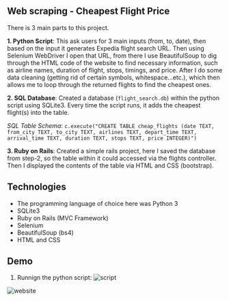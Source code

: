 ## Web scraping - Cheapest Flight Price
There is 3 main parts to this project. 

  **1. Python Script**: This ask users for 3 main inputs (from, to, date), then based on the input it generates Expedia flight search URL. Then using Selenium WebDriver I open that URL, from there I use BeautifulSoup to dig through the HTML code of the website to find necessary information, such as airline names, duration of flight, stops, timings, and price. After I do some data cleaning (getting rid of certain symbols, whitespace...etc.), which then allows me to loop through the returned flights to find the cheapest ones. 
  
  **2. SQL Database**: Created a database (`flight_search.db`) within the python script using SQLite3. Every time the script runs, it adds the cheapest flight(s) into the table.
  
  *SQL Table Schema*: ```c.execute("CREATE TABLE cheap_flights (date TEXT, from_city TEXT, to_city TEXT, airlines TEXT, depart_time TEXT, arrival_time TEXT, duration TEXT, stops TEXT, price INTEGER)")```
  
  
  **3. Ruby on Rails**: Created a simple rails project, here I saved the database from step-2, so the table within it could accessed via the flights controller. Then I displayed the contents of the table via HTML and CSS (bootstrap).
  
  
## Technologies

- The programming language of choice here was Python 3
- SQLite3
- Ruby on Rails (MVC Framework)
- Selenium
- BeautifulSoup (bs4)
- HTML and CSS

## Demo

1. Runnign the python script: 
![script](https://i.imgur.com/uzsKHj2.png)
 
![website](https://i.imgur.com/6leCtje.png)
